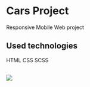 # Cars Project

Responsive Mobile Web project

## Used technologies

HTML CSS SCSS

<br>

<img src="/images/screen.gif">
